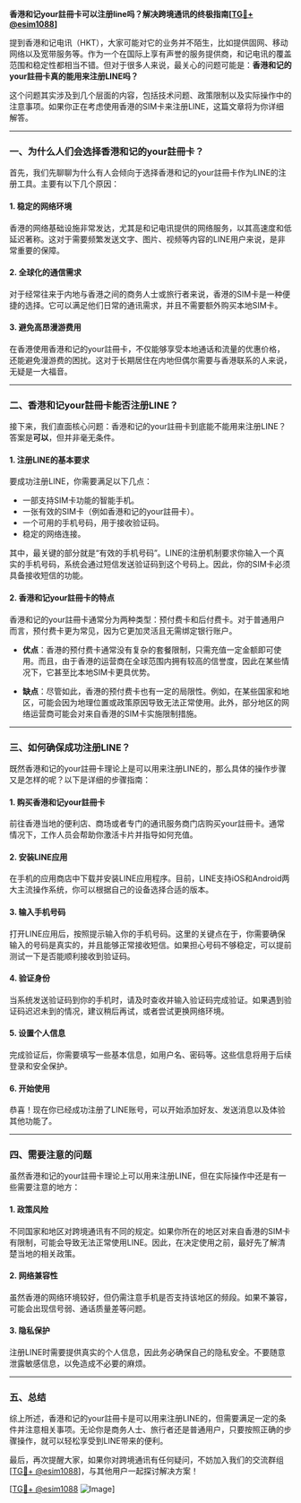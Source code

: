 **香港和记your註冊卡可以注册line吗？解决跨境通讯的终极指南[[TG💪+ @esim1088](https://t.me/s/esim1088)]**

提到香港和记电讯（HKT），大家可能对它的业务并不陌生，比如提供固网、移动网络以及宽带服务等。作为一个在国际上享有声誉的服务提供商，和记电讯的覆盖范围和稳定性都相当不错。但对于很多人来说，最关心的问题可能是：**香港和记的your註冊卡真的能用来注册LINE吗？**  

这个问题其实涉及到几个层面的内容，包括技术问题、政策限制以及实际操作中的注意事项。如果你正在考虑使用香港的SIM卡来注册LINE，这篇文章将为你详细解答。

---

### 一、为什么人们会选择香港和记的your註冊卡？

首先，我们先聊聊为什么有人会倾向于选择香港和记的your註冊卡作为LINE的注册工具。主要有以下几个原因：

#### 1. **稳定的网络环境**
香港的网络基础设施非常发达，尤其是和记电讯提供的网络服务，以其高速度和低延迟著称。这对于需要频繁发送文字、图片、视频等内容的LINE用户来说，是非常重要的保障。

#### 2. **全球化的通信需求**
对于经常往来于内地与香港之间的商务人士或旅行者来说，香港的SIM卡是一种便捷的选择。它可以满足他们日常的通讯需求，并且不需要额外购买本地SIM卡。

#### 3. **避免高昂漫游费用**
在香港使用香港和记的your註冊卡，不仅能够享受本地通话和流量的优惠价格，还能避免漫游费的困扰。这对于长期居住在内地但偶尔需要与香港联系的人来说，无疑是一大福音。

---

### 二、香港和记your註冊卡能否注册LINE？

接下来，我们直面核心问题：香港和记的your註冊卡到底能不能用来注册LINE？答案是**可以**，但并非毫无条件。

#### 1. **注册LINE的基本要求**
要成功注册LINE，你需要满足以下几点：
- 一部支持SIM卡功能的智能手机。
- 一张有效的SIM卡（例如香港和记的your註冊卡）。
- 一个可用的手机号码，用于接收验证码。
- 稳定的网络连接。

其中，最关键的部分就是“有效的手机号码”。LINE的注册机制要求你输入一个真实的手机号码，系统会通过短信发送验证码到这个号码上。因此，你的SIM卡必须具备接收短信的功能。

#### 2. **香港和记your註冊卡的特点**
香港和记的your註冊卡通常分为两种类型：预付费卡和后付费卡。对于普通用户而言，预付费卡更为常见，因为它更加灵活且无需绑定银行账户。

- **优点**：香港的预付费卡通常没有复杂的套餐限制，只需充值一定金额即可使用。而且，由于香港的运营商在全球范围内拥有较高的信誉度，因此在某些情况下，它甚至比本地SIM卡更具优势。
  
- **缺点**：尽管如此，香港的预付费卡也有一定的局限性。例如，在某些国家和地区，可能会因为地理位置或政策原因导致无法正常使用。此外，部分地区的网络运营商可能会对来自香港的SIM卡实施限制措施。

---

### 三、如何确保成功注册LINE？

既然香港和记的your註冊卡理论上是可以用来注册LINE的，那么具体的操作步骤又是怎样的呢？以下是详细的步骤指南：

#### 1. 购买香港和记your註冊卡
前往香港当地的便利店、商场或者专门的通讯服务商门店购买your註冊卡。通常情况下，工作人员会帮助你激活卡片并指导如何充值。

#### 2. 安装LINE应用
在手机的应用商店中下载并安装LINE应用程序。目前，LINE支持iOS和Android两大主流操作系统，你可以根据自己的设备选择合适的版本。

#### 3. 输入手机号码
打开LINE应用后，按照提示输入你的手机号码。这里的关键点在于，你需要确保输入的号码是真实的，并且能够正常接收短信。如果担心号码不够稳定，可以提前测试一下是否能顺利接收到验证码。

#### 4. 验证身份
当系统发送验证码到你的手机时，请及时查收并输入验证码完成验证。如果遇到验证码迟迟未到的情况，建议稍后再试，或者尝试更换网络环境。

#### 5. 设置个人信息
完成验证后，你需要填写一些基本信息，如用户名、密码等。这些信息将用于后续登录和安全保护。

#### 6. 开始使用
恭喜！现在你已经成功注册了LINE账号，可以开始添加好友、发送消息以及体验其他功能了。

---

### 四、需要注意的问题

虽然香港和记的your註冊卡理论上可以用来注册LINE，但在实际操作中还是有一些需要注意的地方：

#### 1. **政策风险**
不同国家和地区对跨境通讯有不同的规定。如果你所在的地区对来自香港的SIM卡有限制，可能会导致无法正常使用LINE。因此，在决定使用之前，最好先了解清楚当地的相关政策。

#### 2. **网络兼容性**
虽然香港的网络环境较好，但仍需注意手机是否支持该地区的频段。如果不兼容，可能会出现信号弱、通话质量差等问题。

#### 3. **隐私保护**
注册LINE时需要提供真实的个人信息，因此务必确保自己的隐私安全。不要随意泄露敏感信息，以免造成不必要的麻烦。

---

### 五、总结

综上所述，香港和记的your註冊卡是可以用来注册LINE的，但需要满足一定的条件并注意相关事项。无论你是商务人士、旅行者还是普通用户，只要按照正确的步骤操作，就可以轻松享受到LINE带来的便利。

最后，再次提醒大家，如果你对跨境通讯有任何疑问，不妨加入我们的交流群组[[TG💪+ @esim1088](https://t.me/s/esim1088)]，与其他用户一起探讨解决方案！

[[TG💪+ @esim1088](https://t.me/s/esim1088) ![Image](https://i.postimg.cc/4NQfJmqS/Snipaste-2025-05-13-00-14-12.png)]